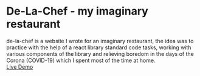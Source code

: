 # De-La-Chef - my imaginary restaurant
de-la-chef is a website I wrote for an imaginary restaurant, the idea was to practice with the help of a react library standard code tasks, 
working with various components of the library and relieving boredom in the days of the Corona (COVID-19) which I spent most of the time at home.
<br/>
<a href="https://de-la-chef.netlify.app/" target="_blank" >Live Demo</a>
